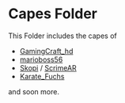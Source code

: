 # Capes Folder
This Folder includes the capes of
- [GamingCraft_hd](./GamingCraft_hd.png)
- [marioboss56](./marioboss56.png)
- [Skopi](./Skopi.png) / [ScrimeAR](./ScrimeAR.png)
- [Karate_Fuchs](./_Karate_Fuchs_.png)

and soon more.
